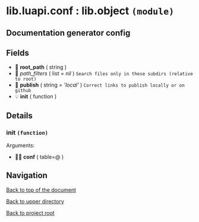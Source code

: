 # lib.luapi.conf : lib.object `(module)`

## Documentation generator config

## Fields

- 📝 **root_path** ( string )
- 📜 _path_filters_ ( list = *nil* )
	`Search files only in these subdirs (relative to root)`
- 📝 **publish** ( string = *'local'* )
	`Correct links to publish locally or on github`
- 💡 **init** ( function )

## Details

### init `(function)`

Arguments:

- 👨‍👦 **conf** ( table=@ )

## Navigation

[Back to top of the document](#libluapiconf--libobject-module)

[Back to upper directory](..)

[Back to project root](/../..)
